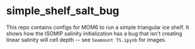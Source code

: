 # simple_shelf_salt_bug

This repo contains configs for MOM6 to run a simple triangular ice shelf. It shows how the ISOMIP salinity initialization has a bug that isn't creating 
linear salinity will cell depth -- see `Seamount TS.ipynb` for images.
